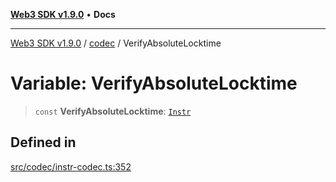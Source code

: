 [**Web3 SDK v1.9.0**](../../../README.md) • **Docs**

***

[Web3 SDK v1.9.0](../../../globals.md) / [codec](../README.md) / VerifyAbsoluteLocktime

# Variable: VerifyAbsoluteLocktime

> `const` **VerifyAbsoluteLocktime**: [`Instr`](../type-aliases/Instr.md)

## Defined in

[src/codec/instr-codec.ts:352](https://github.com/Mystic-Nayy/alephium-web3/blob/ee41f5e0e7d7fb0b155fe62f05b2ac03772895ca/packages/web3/src/codec/instr-codec.ts#L352)
